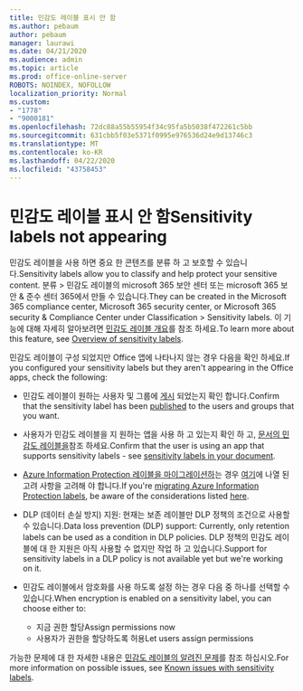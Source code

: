 ```yaml
---
title: 민감도 레이블 표시 안 함
ms.author: pebaum
author: pebaum
manager: laurawi
ms.date: 04/21/2020
ms.audience: admin
ms.topic: article
ms.prod: office-online-server
ROBOTS: NOINDEX, NOFOLLOW
localization_priority: Normal
ms.custom:
- "1778"
- "9000181"
ms.openlocfilehash: 72dc88a55b55954f34c95fa5b5038f472261c5bb
ms.sourcegitcommit: 631cbb5f03e5371f0995e976536d24e9d13746c3
ms.translationtype: MT
ms.contentlocale: ko-KR
ms.lasthandoff: 04/22/2020
ms.locfileid: "43758453"
---
```

# <a name="sensitivity-labels-not-appearing"></a><span data-ttu-id="be531-102">민감도 레이블 표시 안 함</span><span class="sxs-lookup"><span data-stu-id="be531-102">Sensitivity labels not appearing</span></span>

<span data-ttu-id="be531-103">민감도 레이블을 사용 하면 중요 한 콘텐츠를 분류 하 고 보호할 수 있습니다.</span><span class="sxs-lookup"><span data-stu-id="be531-103">Sensitivity labels allow you to classify and help protect your sensitive content.</span></span> <span data-ttu-id="be531-104">분류 > 민감도 레이블의 microsoft 365 보안 센터 또는 microsoft 365 보안 & 준수 센터 365에서 만들 수 있습니다.</span><span class="sxs-lookup"><span data-stu-id="be531-104">They can be created in the Microsoft 365 compliance center, Microsoft 365 security center, or Microsoft 365 security & Compliance Center under Classification > Sensitivity labels.</span></span> <span data-ttu-id="be531-105">이 기능에 대해 자세히 알아보려면 [민감도 레이블 개요](https://docs.microsoft.com/office365/securitycompliance/sensitivity-labels)를 참조 하세요.</span><span class="sxs-lookup"><span data-stu-id="be531-105">To learn more about this feature, see [Overview of sensitivity labels](https://docs.microsoft.com/office365/securitycompliance/sensitivity-labels).</span></span>

<span data-ttu-id="be531-106">민감도 레이블이 구성 되었지만 Office 앱에 나타나지 않는 경우 다음을 확인 하세요.</span><span class="sxs-lookup"><span data-stu-id="be531-106">If you configured your sensitivity labels but they aren't appearing in the Office apps, check the following:</span></span>

- <span data-ttu-id="be531-107">민감도 레이블이 원하는 사용자 및 그룹에 [게시](https://docs.microsoft.com/Office365/SecurityCompliance/sensitivity-labels#what-label-policies-can-do) 되었는지 확인 합니다.</span><span class="sxs-lookup"><span data-stu-id="be531-107">Confirm that the sensitivity label has been [published](https://docs.microsoft.com/Office365/SecurityCompliance/sensitivity-labels#what-label-policies-can-do) to the users and groups that you want.</span></span>

- <span data-ttu-id="be531-108">사용자가 민감도 레이블을 지 원하는 앱을 사용 하 고 있는지 확인 하 고, [문서의 민감도 레이블을](https://support.office.com/article/apply-sensitivity-labels-to-your-documents-and-email-within-office-2f96e7cd-d5a4-403b-8bd7-4cc636bae0f9?#bkmk_whereavailable)참조 하세요.</span><span class="sxs-lookup"><span data-stu-id="be531-108">Confirm that the user is using an app that supports sensitivity labels - see [sensitivity labels in your document](https://support.office.com/article/apply-sensitivity-labels-to-your-documents-and-email-within-office-2f96e7cd-d5a4-403b-8bd7-4cc636bae0f9?#bkmk_whereavailable).</span></span>

- <span data-ttu-id="be531-109">[Azure Information Protection 레이블을 마이그레이션하](https://docs.microsoft.com/azure/information-protection/configure-policy-migrate-labels)는 경우 [여기](https://docs.microsoft.com/azure/information-protection/configure-policy-migrate-labels#considerations-for-unified-labels)에 나열 된 고려 사항을 고려해 야 합니다.</span><span class="sxs-lookup"><span data-stu-id="be531-109">If you're [migrating Azure Information Protection labels](https://docs.microsoft.com/azure/information-protection/configure-policy-migrate-labels), be aware of the considerations listed [here](https://docs.microsoft.com/azure/information-protection/configure-policy-migrate-labels#considerations-for-unified-labels).</span></span>

- <span data-ttu-id="be531-110">DLP (데이터 손실 방지) 지원: 현재는 보존 레이블만 DLP 정책의 조건으로 사용할 수 있습니다.</span><span class="sxs-lookup"><span data-stu-id="be531-110">Data loss prevention (DLP) support: Currently, only retention labels can be used as a condition in DLP policies.</span></span>  <span data-ttu-id="be531-111">DLP 정책의 민감도 레이블에 대 한 지원은 아직 사용할 수 없지만 작업 하 고 있습니다.</span><span class="sxs-lookup"><span data-stu-id="be531-111">Support for sensitivity labels in a DLP policy is not available yet but we're working on it.</span></span>

- <span data-ttu-id="be531-112">민감도 레이블에서 암호화를 사용 하도록 설정 하는 경우 다음 중 하나를 선택할 수 있습니다.</span><span class="sxs-lookup"><span data-stu-id="be531-112">When encryption is enabled on a sensitivity label, you can choose either to:</span></span>
    - <span data-ttu-id="be531-113">지금 권한 할당</span><span class="sxs-lookup"><span data-stu-id="be531-113">Assign permissions now</span></span>
    - <span data-ttu-id="be531-114">사용자가 권한을 할당하도록 허용</span><span class="sxs-lookup"><span data-stu-id="be531-114">Let users assign permissions</span></span>


<span data-ttu-id="be531-115">가능한 문제에 대 한 자세한 내용은 [민감도 레이블의 알려진 문제](https://support.office.com/article/known-issues-with-sensitivity-labels-in-office-b169d687-2bbd-4e21-a440-7da1b2743edc)를 참조 하십시오.</span><span class="sxs-lookup"><span data-stu-id="be531-115">For more information on possible issues, see [Known issues with sensitivity labels](https://support.office.com/article/known-issues-with-sensitivity-labels-in-office-b169d687-2bbd-4e21-a440-7da1b2743edc).</span></span>